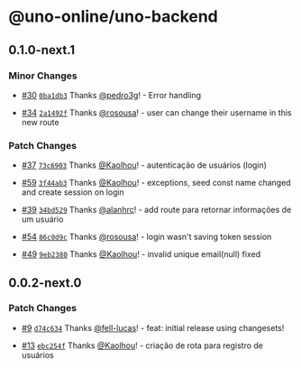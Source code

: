 # @uno-online/uno-backend

## 0.1.0-next.1

### Minor Changes

- [#30](https://github.com/Uno-Online/uno-backend/pull/30) [`0ba1db3`](https://github.com/Uno-Online/uno-backend/commit/0ba1db32802e8cd39e73bc4c28a4b6496991fb8a) Thanks [@pedro3g](https://github.com/pedro3g)! - Error handling

- [#34](https://github.com/Uno-Online/uno-backend/pull/34) [`2a1492f`](https://github.com/Uno-Online/uno-backend/commit/2a1492fcceb3b732d2f2bf01735fe361f0381b24) Thanks [@rosousa](https://github.com/rosousa)! - user can change their username in this new route

### Patch Changes

- [#37](https://github.com/Uno-Online/uno-backend/pull/37) [`73c6903`](https://github.com/Uno-Online/uno-backend/commit/73c69035ab1374167bb551a6608c4ddb9b4ed4d3) Thanks [@Kaolhou](https://github.com/Kaolhou)! - autenticação de usuários (login)

- [#59](https://github.com/Uno-Online/uno-backend/pull/59) [`3f44ab3`](https://github.com/Uno-Online/uno-backend/commit/3f44ab39c14fd60f1ca62ff1a638dfff38382d86) Thanks [@Kaolhou](https://github.com/Kaolhou)! - exceptions, seed const name changed and create session on login

- [#39](https://github.com/Uno-Online/uno-backend/pull/39) [`34bd529`](https://github.com/Uno-Online/uno-backend/commit/34bd529fd7bb4112b88f09444db8221a7b55624a) Thanks [@alanhrc](https://github.com/alanhrc)! - add route para retornar informações de um usuário

- [#54](https://github.com/Uno-Online/uno-backend/pull/54) [`86c0d9c`](https://github.com/Uno-Online/uno-backend/commit/86c0d9c3015710e1add4917490e82ddeae504879) Thanks [@rosousa](https://github.com/rosousa)! - login wasn't saving token session

- [#49](https://github.com/Uno-Online/uno-backend/pull/49) [`9eb2380`](https://github.com/Uno-Online/uno-backend/commit/9eb23800a43dc93eb25248ebe812bd331a8bac1d) Thanks [@Kaolhou](https://github.com/Kaolhou)! - invalid unique email(null) fixed

## 0.0.2-next.0

### Patch Changes

- [#9](https://github.com/Uno-Online/uno-backend/pull/9) [`d74c634`](https://github.com/Uno-Online/uno-backend/commit/d74c634104474a360bb79471292f38e3f6b15648) Thanks [@fell-lucas](https://github.com/fell-lucas)! - feat: initial release using changesets!

- [#13](https://github.com/Uno-Online/uno-backend/pull/13) [`ebc254f`](https://github.com/Uno-Online/uno-backend/commit/ebc254fd0a9b59b043b0fa0c12d5cc450b938398) Thanks [@Kaolhou](https://github.com/Kaolhou)! - criação de rota para registro de usuários
